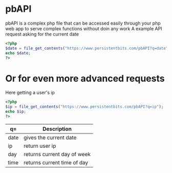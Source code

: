 # pbAPI
pbAPI is a complex php file that can be accessed easily through your php web app to serve complex functions without doin  any work
A example API request asking for the current date
```php
<?php
$date = file_get_contents("https://www.persistentbits.com/pbAPI?q=date");
echo $date;
?>
```
#  Or for even more advanced requests
Here getting a user's ip
```php
<?php
$ip = file_get_contents("https://www.persistentbits.com/pbAPI?q=ip");
echo $ip;
?>
```

| q=| Description |
| --- | --- |
| date | gives the current date |
| ip| return user ip |
| day| returns current day of week |
| time| returns current time of day
